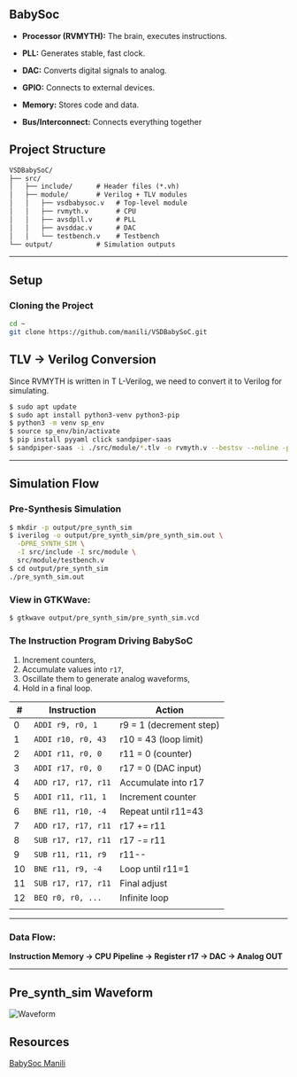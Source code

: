 
## BabySoc

- **Processor (RVMYTH):** The brain, executes instructions.

- **PLL:** Generates stable, fast clock.

- **DAC:** Converts digital signals to analog.

- **GPIO:** Connects to external devices.

- **Memory:** Stores code and data.

- **Bus/Interconnect:** Connects everything together

## Project Structure

```txt
VSDBabySoC/
├── src/
│   ├── include/      # Header files (*.vh)
│   ├── module/       # Verilog + TLV modules
│   │   ├── vsdbabysoc.v   # Top-level module
│   │   ├── rvmyth.v       # CPU
│   │   ├── avsdpll.v      # PLL
│   │   ├── avsddac.v      # DAC
│   │   └── testbench.v    # Testbench
└── output/           # Simulation outputs
```

---

##  Setup

###  Cloning the Project

```bash
cd ~
git clone https://github.com/manili/VSDBabySoC.git
```


##  TLV → Verilog Conversion

Since RVMYTH is written in T
L-Verilog, we need to convert it to Verilog for simulating.

```bash
$ sudo apt update
$ sudo apt install python3-venv python3-pip
$ python3 -m venv sp_env
$ source sp_env/bin/activate
$ pip install pyyaml click sandpiper-saas
$ sandpiper-saas -i ./src/module/*.tlv -o rvmyth.v --bestsv --noline -p verilog --outdir ./src/module/
```

---

##  Simulation Flow



###  Pre-Synthesis Simulation

```bash
$ mkdir -p output/pre_synth_sim
$ iverilog -o output/pre_synth_sim/pre_synth_sim.out \
  -DPRE_SYNTH_SIM \
  -I src/include -I src/module \
  src/module/testbench.v
$ cd output/pre_synth_sim
./pre_synth_sim.out
```

### View in GTKWave:

```bash
$ gtkwave output/pre_synth_sim/pre_synth_sim.vcd
```

###  The Instruction Program Driving BabySoC  

1. Increment counters,
2. Accumulate values into `r17`,
3. Oscillate them to generate analog waveforms,
4. Hold in a final loop.

| #  | Instruction         | Action                  |
| -- | ------------------- | ----------------------- |
| 0  | `ADDI r9, r0, 1`    | r9 = 1 (decrement step) |
| 1  | `ADDI r10, r0, 43`  | r10 = 43 (loop limit)   |
| 2  | `ADDI r11, r0, 0`   | r11 = 0 (counter)       |
| 3  | `ADDI r17, r0, 0`   | r17 = 0 (DAC input)     |
| 4  | `ADD r17, r17, r11` | Accumulate into r17     |
| 5  | `ADDI r11, r11, 1`  | Increment counter       |
| 6  | `BNE r11, r10, -4`  | Repeat until r11=43     |
| 7  | `ADD r17, r17, r11` | r17 += r11              |
| 8  | `SUB r17, r17, r11` | r17 -= r11              |
| 9  | `SUB r11, r11, r9`  | r11--                   |
| 10 | `BNE r11, r9, -4`   | Loop until r11=1        |
| 11 | `SUB r17, r17, r11` | Final adjust            |
| 12 | `BEQ r0, r0, ...`   | Infinite loop           |
       |

---

### Data Flow:
**Instruction Memory → CPU Pipeline → Register r17 → DAC → Analog OUT**

---






## Pre_synth_sim Waveform

![Waveform](Images/Task2_Ravi_pre_synth_simualtion_final.png)



## Resources

[BabySoc Manili](https://github.com/manili/VSDBabySoC)
